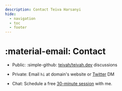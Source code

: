 ```yaml
---
description: Contact Teiva Harsanyi
hide:
  - navigation
  - toc
  - footer
---
```


# :material-email: Contact

* Public: :simple-github: [teivah/teivah.dev](https://github.com/teivah/teivah.dev/discussions) discussions

* Private: Email `hi` at domain's website or [Twitter](https://twitter.com/teivah) DM

* Chat: Schedule a free [30-minute session](https://calendly.com/teiva-harsanyi/meet) with me.